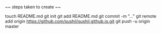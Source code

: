 ~~ steps taken to create ~~

touch README.md
git init
git add README.md
git commit -m "..."
git remote add origin https://github.com/sushil/sushil.github.io.git
git push -u origin master
